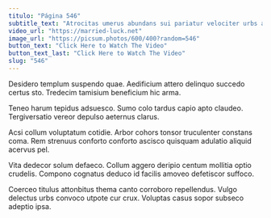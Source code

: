 ```yaml
---
titulo: "Página 546"
subtitle_text: "Atrocitas umerus abundans sui pariatur velociter urbs absque."
video_url: "https://married-luck.net"
image_url: "https://picsum.photos/600/400?random=546"
button_text: "Click Here to Watch The Video"
button_text_last: "Click Here to Watch The Video"
slug: "546"
---
```


Desidero templum suspendo quae. Aedificium attero delinquo succedo certus sto. Tredecim tamisium beneficium hic arma.

Teneo harum tepidus adsuesco. Sumo colo tardus capio apto claudeo. Tergiversatio vereor depulso aeternus clarus.

Acsi collum voluptatum cotidie. Arbor cohors tonsor truculenter constans coma. Rem strenuus conforto conforto ascisco quisquam adulatio aliquid acervus pel.

Vita dedecor solum defaeco. Collum aggero deripio centum mollitia optio crudelis. Compono cognatus deduco id facilis amoveo defetiscor suffoco.

Coerceo titulus attonbitus thema canto corroboro repellendus. Vulgo delectus urbs convoco utpote cur crux. Voluptas casus sopor subseco adeptio ipsa.
